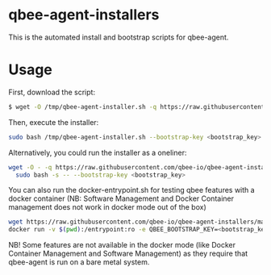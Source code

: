 # qbee-agent-installers
This is the automated install and bootstrap scripts for qbee-agent.

# Usage

First, download the script:

```bash
$ wget -O /tmp/qbee-agent-installer.sh -q https://raw.githubusercontent.com/qbee-io/qbee-agent-installers/main/qbee-agent-installer.sh
```

Then, execute the installer:

```bash
sudo bash /tmp/qbee-agent-installer.sh --bootstrap-key <bootstrap_key>
```

Alternatively, you could run the installer as a oneliner:

```bash
wget -O - -q https://raw.githubusercontent.com/qbee-io/qbee-agent-installers/main/qbee-agent-installer.sh | \
  sudo bash -s -- --bootstrap-key <bootstrap_key>
```

You can also run the docker-entrypoint.sh for testing qbee features with a docker container (NB: Software Management and Docker
Container management does not work in docker mode out of the box)

```bash
wget https://raw.githubusercontent.com/qbee-io/qbee-agent-installers/main/qbee-agent-entrypoint.sh
docker run -v $(pwd):/entrypoint:ro -e QBEE_BOOTSTRAP_KEY=<bootstrap_key> debian:latest bash /entrypoint/qbee-agent-entrypoint.sh
```

NB! Some features are not available in the docker mode (like Docker Container Management and Software Management) as they require that
qbee-agent is run on a bare metal system.
